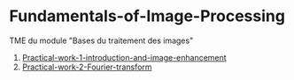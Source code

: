 # Fundamentals-of-Image-Processing
TME du module "Bases du traitement des images"

1. [Practical-work-1-introduction-and-image-enhancement](https://github.com/AKNOUCHEanis/Fundamentals-of-Image-Processing/edit/main/Practical-work-1-introduction-and-image-enhancement/TME1.ipynb)
2. [Practical-work-2-Fourier-transform](https://github.com/AKNOUCHEanis/Fundamentals-of-Image-Processing/blob/main/Practical-work-2-Fourier-transform/TME2.ipynb)
